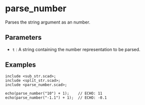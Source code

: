# parse_number

Parses the string argument as an number. 

## Parameters

- `t` : A string containing the number representation to be parsed.

## Examples

	include <sub_str.scad>;
	include <split_str.scad>;
    include <parse_number.scad>;
    
	echo(parse_number("10") + 1);    // ECHO: 11
	echo(parse_number("-1.1") + 1);  // ECHO: -0.1

